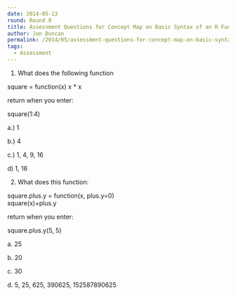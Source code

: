 ```yaml
---
date: 2014-05-13
round: Round 9
title: Assessment Questions for Concept Map on Basic Syntax of an R Function
author: Jon Duncan
permalink: /2014/05/assessment-questions-for-concept-map-on-basic-syntax-of-an-r-function/
tags:
  - Assessment
---
```

1. What does the following function

square = function(x) x * x

return when you enter:

square(1:4)

a.) 1

b.) 4

c.) 1, 4, 9, 16

d) 1, 16

2. What does this function:

square.plus.y = function(x, plus.y=0)  
square(x)+plus.y

return when you enter:

square.plus.y(5, 5)

a. 25

b. 20

c. 30

d. 5, 25, 625, 390625, 152587890625
